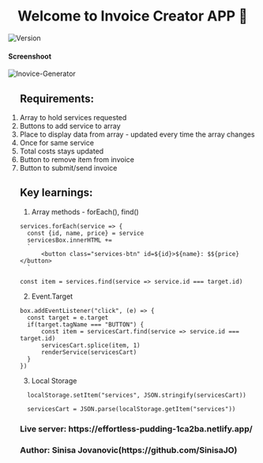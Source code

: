 <h1 align="center">Welcome to Invoice Creator APP 👋</h1>
<p>
  <img alt="Version" src="https://img.shields.io/badge/version-1.0-blue.svg?cacheSeconds=2592000" />
</p>
 <h4>Screenshoot</h4>
 <img src="https://i.ibb.co/4NHQP0P/Inovice-Generator.png" alt="Inovice-Generator" border="0">

<ol>
  <h2>Requirements: </h2>
   <li> Array to hold services requested </li>
   <li> Buttons to add service to array </li>
   <li> Place to display data from array - updated every time the array changes</li>
   <li> Once for same service</li>
   <li> Total costs stays updated</li>
   <li> Button to remove item from invoice</li>
   <li> Button to submit/send invoice</li>
</ol>
<ul>
  
<h2>Key learnings: </h2>
  
1. Array methods - forEach(), find()
  ```
  services.forEach(service => {
    const {id, name, price} = service
    servicesBox.innerHTML += 
    `
        <button class="services-btn" id=${id}>${name}: $${price}</button>
    `
  ```
  ```
  const item = services.find(service => service.id === target.id)
  ```
  
2. Event.Target
  ```
  box.addEventListener("click", (e) => {
    const target = e.target
    if(target.tagName === "BUTTON") {
        const item = servicesCart.find(service => service.id === target.id)
        servicesCart.splice(item, 1)
        renderService(servicesCart)
    }
})
  ```
  
3. Local Storage
```
  localStorage.setItem("services", JSON.stringify(servicesCart))
```
```
  servicesCart = JSON.parse(localStorage.getItem("services"))
```
  
  
 <h3>Live server: https://effortless-pudding-1ca2ba.netlify.app/</h3>
  
 <h3>Author: Sinisa Jovanovic(https://github.com/SinisaJO)</h3>

